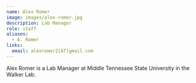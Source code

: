 ```yaml
---
name: Alex Romer
image: images/alex-romer.jpg
description: Lab Manager
role: staff
aliases:
  - A. Romer
links:
  email: alexromer2[AT]gmail.com
---
```


Alex Romer is a Lab Manager at Middle Tennessee State University in the Walker Lab.

